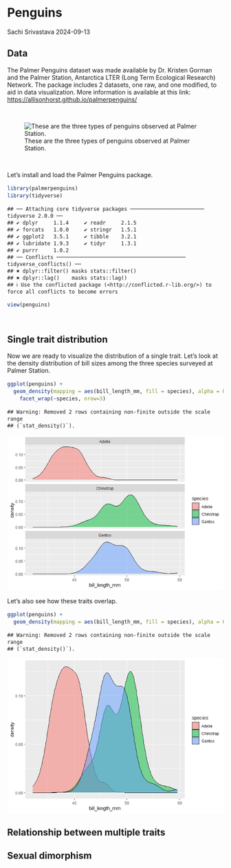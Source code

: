 Penguins
================
Sachi Srivastava
2024-09-13

## Data

The Palmer Penguins dataset was made available by Dr. Kristen Gorman and
the Palmer Station, Antarctica LTER (Long Term Ecological Research)
Network. The package includes 2 datasets, one raw, and one modified, to
aid in data visualization. More information is available at this link:
<https://allisonhorst.github.io/palmerpenguins/>

<br>

<figure>
<img
src="https://allisonhorst.github.io/palmerpenguins/reference/figures/lter_penguins.png"
alt="These are the three types of penguins observed at Palmer Station." />
<figcaption aria-hidden="true">These are the three types of penguins
observed at Palmer Station.</figcaption>
</figure>

<br>

Let’s install and load the Palmer Penguins package.

``` r
library(palmerpenguins)
library(tidyverse)
```

    ## ── Attaching core tidyverse packages ──────────────────────── tidyverse 2.0.0 ──
    ## ✔ dplyr     1.1.4     ✔ readr     2.1.5
    ## ✔ forcats   1.0.0     ✔ stringr   1.5.1
    ## ✔ ggplot2   3.5.1     ✔ tibble    3.2.1
    ## ✔ lubridate 1.9.3     ✔ tidyr     1.3.1
    ## ✔ purrr     1.0.2     
    ## ── Conflicts ────────────────────────────────────────── tidyverse_conflicts() ──
    ## ✖ dplyr::filter() masks stats::filter()
    ## ✖ dplyr::lag()    masks stats::lag()
    ## ℹ Use the conflicted package (<http://conflicted.r-lib.org/>) to force all conflicts to become errors

``` r
view(penguins)
```

<br>

## Single trait distribution

Now we are ready to visualize the distribution of a single trait. Let’s
look at the density distribution of bill sizes among the three species
surveyed at Palmer Station.

``` r
ggplot(penguins) +
  geom_density(mapping = aes(bill_length_mm, fill = species), alpha = 0.5) + 
    facet_wrap(~species, nrow=3)
```

    ## Warning: Removed 2 rows containing non-finite outside the scale range
    ## (`stat_density()`).

![](Penguins_files/figure-gfm/unnamed-chunk-2-1.png)<!-- -->

Let’s also see how these traits overlap.

``` r
ggplot(penguins) +
  geom_density(mapping = aes(bill_length_mm, fill = species), alpha = 0.5)
```

    ## Warning: Removed 2 rows containing non-finite outside the scale range
    ## (`stat_density()`).

![](Penguins_files/figure-gfm/unnamed-chunk-3-1.png)<!-- -->

## Relationship between multiple traits

## Sexual dimorphism
